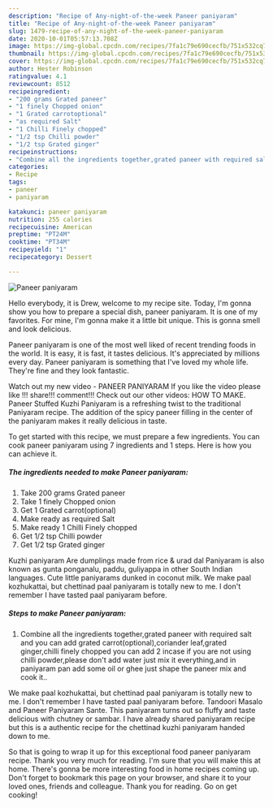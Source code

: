 ```yaml
---
description: "Recipe of Any-night-of-the-week Paneer paniyaram"
title: "Recipe of Any-night-of-the-week Paneer paniyaram"
slug: 1479-recipe-of-any-night-of-the-week-paneer-paniyaram
date: 2020-10-01T05:57:13.708Z
image: https://img-global.cpcdn.com/recipes/7fa1c79e690cecfb/751x532cq70/paneer-paniyaram-recipe-main-photo.jpg
thumbnail: https://img-global.cpcdn.com/recipes/7fa1c79e690cecfb/751x532cq70/paneer-paniyaram-recipe-main-photo.jpg
cover: https://img-global.cpcdn.com/recipes/7fa1c79e690cecfb/751x532cq70/paneer-paniyaram-recipe-main-photo.jpg
author: Hester Robinson
ratingvalue: 4.1
reviewcount: 8512
recipeingredient:
- "200 grams Grated paneer"
- "1 finely Chopped onion"
- "1 Grated carrotoptional"
- "as required Salt"
- "1 Chilli Finely chopped"
- "1/2 tsp Chilli powder"
- "1/2 tsp Grated ginger"
recipeinstructions:
- "Combine all the ingredients together,grated paneer with required salt and you can add grated carrot(optional),coriander leaf,grated ginger,chilli finely chopped you can add 2 incase if you are not using chilli powder,please don&#39;t add water just mix it everything,and in paniyaram pan add some oil or ghee just shape the paneer mix and cook it.."
categories:
- Recipe
tags:
- paneer
- paniyaram

katakunci: paneer paniyaram 
nutrition: 255 calories
recipecuisine: American
preptime: "PT24M"
cooktime: "PT34M"
recipeyield: "1"
recipecategory: Dessert

---
```



![Paneer paniyaram](https://img-global.cpcdn.com/recipes/7fa1c79e690cecfb/751x532cq70/paneer-paniyaram-recipe-main-photo.jpg)

Hello everybody, it is Drew, welcome to my recipe site. Today, I'm gonna show you how to prepare a special dish, paneer paniyaram. It is one of my favorites. For mine, I'm gonna make it a little bit unique. This is gonna smell and look delicious.

Paneer paniyaram is one of the most well liked of recent trending foods in the world. It is easy, it is fast, it tastes delicious. It's appreciated by millions every day. Paneer paniyaram is something that I've loved my whole life. They're fine and they look fantastic.

Watch out my new video - PANEER PANIYARAM If you like the video please like !!! share!!! comment!!! Check out our other videos: HOW TO MAKE. Paneer Stuffed Kuzhi Paniyaram is a refreshing twist to the traditional Paniyaram recipe. The addition of the spicy paneer filling in the center of the paniyaram makes it really delicious in taste.


To get started with this recipe, we must prepare a few ingredients. You can cook paneer paniyaram using 7 ingredients and 1 steps. Here is how you can achieve it.

<!--inarticleads1-->

##### The ingredients needed to make Paneer paniyaram:

1. Take 200 grams Grated paneer
1. Take 1 finely Chopped onion
1. Get 1 Grated carrot(optional)
1. Make ready as required Salt
1. Make ready 1 Chilli Finely chopped
1. Get 1/2 tsp Chilli powder
1. Get 1/2 tsp Grated ginger


Kuzhi paniyaram Are dumplings made from rice &amp; urad dal Paniyaram is also known as gunta ponganalu, paddu, guliyappa in other South Indian languages. Cute little paniyarams dunked in coconut milk. We make paal kozhukattai, but chettinad paal paniyaram is totally new to me. I don&#39;t remember I have tasted paal paniyaram before. 

<!--inarticleads2-->

##### Steps to make Paneer paniyaram:

1. Combine all the ingredients together,grated paneer with required salt and you can add grated carrot(optional),coriander leaf,grated ginger,chilli finely chopped you can add 2 incase if you are not using chilli powder,please don&#39;t add water just mix it everything,and in paniyaram pan add some oil or ghee just shape the paneer mix and cook it..


We make paal kozhukattai, but chettinad paal paniyaram is totally new to me. I don&#39;t remember I have tasted paal paniyaram before. Tandoori Masalo and Paneer Paniyaram Sante. This paniyaram turns out so fluffy and taste delicious with chutney or sambar. I have already shared paniyaram recipe but this is a authentic recipe for the chettinad kuzhi paniyaram handed down to me. 

So that is going to wrap it up for this exceptional food paneer paniyaram recipe. Thank you very much for reading. I'm sure that you will make this at home. There's gonna be more interesting food in home recipes coming up. Don't forget to bookmark this page on your browser, and share it to your loved ones, friends and colleague. Thank you for reading. Go on get cooking!
